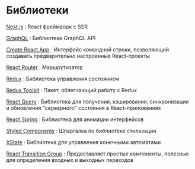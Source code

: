 # Библиотеки

[Next.js](nextjs/index.md)
: React фреймворк с SSR

[GraphQL](graphql/index.md)
: Библиотеки GraphQL API

[Create React App](cra.md)
: Интерфейс командной строки, позволяющий создавать предварительно настроенные React-проекты

[React Router](react-router.md)
: Маршрутизатор

[Redux](redux/index.md)
: Библиотека управления состоянием

[Redux Toolkit](redux-toolkit.md)
: Пакет, облегчающий работу с Redux

[React Query](react-query)
: Библиотека для получения, кэширования, синхронизации и обновления "серверного" состояния в React-приложениях

[React Spring](react-spring.md)
: Библиотека для анимации интерфейсов

[Styled Components](styled-components.md)
: Шпаргалка по библиотеке стилизации

[XState](xstate/index.md)
: Библиотека для управления конечными автоматами

[React Transition Group](react-transition-group/index.md)
: Предоставляет простые компоненты, полезные для определения входных и выходных переходов
